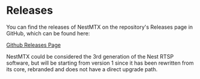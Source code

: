 # Releases

You can find the releases of NestMTX on the repository's Releases page in GitHub, which can be found here:

[Github Releases Page](https://github.com/NestMTX/app/releases)

NestMTX could be considered the 3rd generation of the Nest RTSP software, but will be starting from version 1 since it has been rewritten from its core, rebranded and does not have a direct upgrade path.

